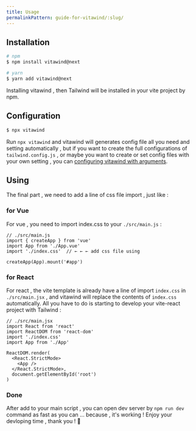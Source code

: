 ```yaml
---
title: Usage
permalinkPattern: guide-for-vitawind/:slug/
---
```


## Installation

```bash
# npm
$ npm install vitawind@next

# yarn
$ yarn add vitawind@next
```

Installing vitawind , then Tailwind will be installed in your vite project by npm.

## Configuration

```bash
$ npx vitawind
```

Run `npx vitawind` and vitawind will generates config file all you need and setting automatically , but if you want to create the full configurations of `tailwind.config.js` , or maybe you want to create or set config files with your own setting , you can [configuring vitawind with arguments](#configuring-with-arguments).

## Using

The final part , we need to add a line of css file import , just like :

### for Vue

For vue , you need to import index.css to your `./src/main.js` :

```js{4}
// ./src/main.js
import { createApp } from 'vue'
import App from './App.vue'
import './index.css'  // ← ← ← add css file using

createApp(App).mount('#app')
```

### for React

For react , the vite template is already have a line of import `index.css` in `./src/main.jsx` , and vitawind will replace the contents of `index.css` automatically. All you have to do is starting to develop your vite-react project with Tailwind :

```jsx{4}
// ./src/main.jsx
import React from 'react'
import ReactDOM from 'react-dom'
import './index.css'
import App from './App'

ReactDOM.render(
  <React.StrictMode>
    <App />
  </React.StrictMode>,
  document.getElementById('root')
)
```

### Done

After add to your main script , you can open dev server by `npm run dev` command as fast as you can ... because , it's working ! Enjoy your devloping time , thank you ! 🤪
